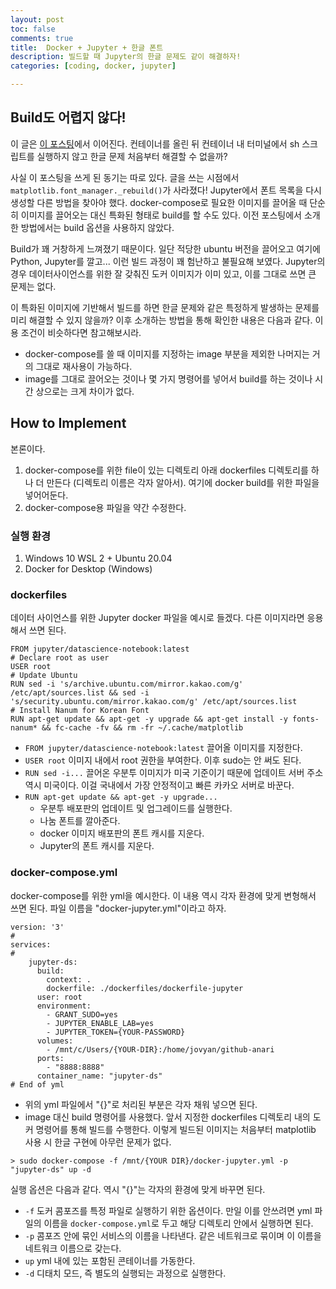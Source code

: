 ```yaml
---
layout: post
toc: false
comments: true
title:  Docker + Jupyter + 한글 폰트  
description: 빌드할 때 Jupyter의 한글 문제도 같이 해결하자!
categories: [coding, docker, jupyter]

---
```


## Build도 어렵지 않다! 

이 글은 [이 포스팅](https://anarinsk.github.io/lostineconomics-v2-1/docker/data-science/2020/09/24/install-hangul-in-docker.html)에서 이어진다. 컨테이너를 올린 뒤 컨테이너 내 터미널에서 sh 스크립트를 실행하지 않고 한글 문제 처음부터 해결할 수 없을까? 

사실 이 포스팅을 쓰게 된 동기는 따로 있다. 글을 쓰는 시점에서 `matplotlib.font_manager._rebuild()`가 사라졌다! Jupyter에서 폰트 목록을 다시 생성할 다른 방법을 찾아야 했다. docker-compose로 필요한 이미지를 끌어올 때 단순히 이미지를 끌어오는 대신 특화된 형태로 build를 할 수도 있다. 이전 포스팅에서 소개한 방법에서는 build 옵션을 사용하지 않았다. 

Build가 꽤 거창하게 느껴졌기 때문이다. 일단 적당한 ubuntu 버전을 끌어오고 여기에 Python, Jupyter를 깔고... 이런 빌드 과정이 꽤 험난하고 불필요해 보였다. Jupyter의 경우 데이터사이언스를 위한 잘 갖춰진 도커 이미지가 이미 있고, 이를 그대로 쓰면 큰 문제는 없다. 

이 특화된 이미지에 기반해서 빌드를 하면 한글 문제와 같은 특정하게 발생하는 문제를 미리 해결할 수 있지 않을까? 이후 소개하는 방법을 통해 확인한 내용은 다음과 같다. 이용 조건이 비슷하다면 참고해보시라.  

- docker-compose를 쓸 때 이미지를 지정하는 image 부분을 제외한 나머지는 거의 그대로 재사용이 가능하다. 
- image를 그대로 끌어오는 것이나 몇 가지 명령어를 넣어서 build를 하는 것이나 시간 상으로는 크게 차이가 없다. 

## How to Implement 

본론이다. 

1. docker-compose를 위한 file이 있는 디렉토리 아래 dockerfiles 디렉토리를 하나 더 만든다 (디렉토리 이름은 각자 알아서). 여기에 docker build를 위한 파일을 넣어어둔다. 
2. docker-compose용 파일을 약간 수정한다. 

### 실행 환경 

1. Windows 10 WSL 2 + Ubuntu 20.04 
2. Docker for Desktop (Windows)

### dockerfiles 

데이터 사이언스를 위한 Jupyter docker 파일을 예시로 들겠다. 다른 이미지라면 응용해서 쓰면 된다. 

```shell
FROM jupyter/datascience-notebook:latest
# Declare root as user 
USER root
# Update Ubuntu 
RUN sed -i 's/archive.ubuntu.com/mirror.kakao.com/g' /etc/apt/sources.list && sed -i 's/security.ubuntu.com/mirror.kakao.com/g' /etc/apt/sources.list
# Install Nanum for Korean Font 
RUN apt-get update && apt-get -y upgrade && apt-get install -y fonts-nanum* && fc-cache -fv && rm -fr ~/.cache/matplotlib
```

+ `FROM jupyter/datascience-notebook:latest` 끌어올 이미지를 지정한다. 
+ `USER root` 이미지 내에서 root 권한을 부여한다. 이후 sudo는 안 써도 된다. 
+ `RUN sed -i...` 끌어온 우분투 이미지가 미국 기준이기 때문에 업데이트 서버 주소 역시 미국이다. 이걸 국내에서 가장 안정적이고 빠른 카카오 서버로 바꾼다. 
+ `RUN apt-get update && apt-get -y upgrade...` 
    + 우분투 배포판의 업데이트 및 업그레이드를 실행한다.  
    + 나눔 폰트를 깔아준다. 
    + docker 이미지 배포판의 폰트 캐시를 지운다. 
    + Jupyter의 폰트 캐시를 지운다. 

### docker-compose.yml 

docker-compose를 위한 yml을 예시한다. 이 내용 역시 각자 환경에 맞게 변형해서 쓰면 된다. 파일 이름을 "docker-jupyter.yml"이라고 하자. 

```shell
version: '3'
#
services:
#
    jupyter-ds:
      build:
        context: .
        dockerfile: ./dockerfiles/dockerfile-jupyter
      user: root
      environment:
        - GRANT_SUDO=yes
        - JUPYTER_ENABLE_LAB=yes
        - JUPYTER_TOKEN={YOUR-PASSWORD}
      volumes:
        - /mnt/c/Users/{YOUR-DIR}:/home/jovyan/github-anari
      ports:
        - "8888:8888"
      container_name: "jupyter-ds"
# End of yml
```

+ 위의 yml 파일에서 "{}"로 처리된 부분은 각자 채워 넣으면 된다. 
+ image 대신 build 명령어를 사용했다. 앞서 지정한 dockerfiles 디렉토리 내의 도커 명령어를 통해 빌드를 수행한다. 이렇게 빌드된 이미지는 처음부터 matplotlib 사용 시 한글 구현에 아무런 문제가 없다. 

```shell
> sudo docker-compose -f /mnt/{YOUR DIR}/docker-jupyter.yml -p "jupyter-ds" up -d
```

실행 옵션은 다음과 같다. 역시 "{}"는 각자의 환경에 맞게 바꾸면 된다. 

+ `-f` 도커 콤포즈를 특정 파일로 실행하기 위한 옵션이다. 만일 이를 안쓰려면 yml 파일의 이름을 `docker-compose.yml`로 두고 해당 디렉토리 안에서 실행하면 된다. 
+ `-p` 콤포즈 안에 묶인 서비스의 이름을 나타낸다. 같은 네트워크로 묶이며 이 이름을 네트워크 이름으로 갖는다. 
+ `up` yml 내에 있는 포함된 콘테이너를 가동한다. 
+ `-d` 디태치 모드, 즉 별도의 실행되는 과정으로 실행한다. 

